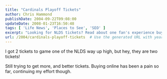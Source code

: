 ```yaml
---
title: "Cardinals Playoff Tickets"
author: Chris Hammond
publishDate: 2004-09-22T09:08:00
updateDate: 2008-01-23T16:50:48
tags: [ 'Life News', 'Places to See', 'SEO' ]
excerpt: "Looking for NLDS tickets? Read about one fan's experience buying online tickets for game one. Tips and tricks for securing the best seats!"
url: /2004/cardinals-playoff-tickets  # Use the generated URL with year
---
```

<P>I got 2 tickets to game one of the NLDS way up high, but hey, they are two tickets!</P> <P>Still trying to get more, and better tickets. Buying online has been a pain so far, continuing my effort though.</P>


